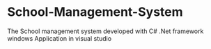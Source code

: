# School-Management-System
The School management system developed with C#  .Net framework windows Application in visual studio

